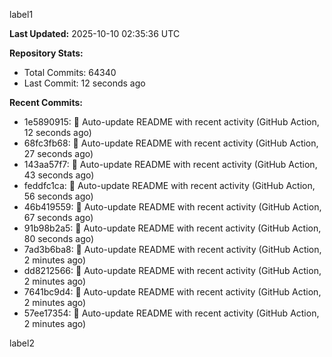 
label1 
<!-- ACTIVITY_START -->
**Last Updated:** 2025-10-10 02:35:36 UTC

**Repository Stats:**
- Total Commits: 64340
- Last Commit: 12 seconds ago

**Recent Commits:**
- 1e5890915: 🤖 Auto-update README with recent activity (GitHub Action, 12 seconds ago)
- 68fc3fb68: 🤖 Auto-update README with recent activity (GitHub Action, 27 seconds ago)
- 143aa57f7: 🤖 Auto-update README with recent activity (GitHub Action, 43 seconds ago)
- feddfc1ca: 🤖 Auto-update README with recent activity (GitHub Action, 56 seconds ago)
- 46b419559: 🤖 Auto-update README with recent activity (GitHub Action, 67 seconds ago)
- 91b98b2a5: 🤖 Auto-update README with recent activity (GitHub Action, 80 seconds ago)
- 7ad3b6ba8: 🤖 Auto-update README with recent activity (GitHub Action, 2 minutes ago)
- dd8212566: 🤖 Auto-update README with recent activity (GitHub Action, 2 minutes ago)
- 7641bc9d4: 🤖 Auto-update README with recent activity (GitHub Action, 2 minutes ago)
- 57ee17354: 🤖 Auto-update README with recent activity (GitHub Action, 2 minutes ago)
<!-- ACTIVITY_END -->

label2
